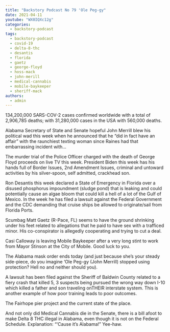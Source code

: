 ```yaml
---
title: "Backstory Podcast No 79 'Ole Peg-gy"
date: 2021-04-11
youtube: "WX0IQXc12g"
categories: 
  - backstory-podcast
tags: 
  - backstory-podcast
  - covid-19
  - delta-8-thc
  - desantis
  - florida
  - gaetz
  - george-floyd
  - hoss-mack
  - john-merill
  - medical-cannabis
  - mobile-baykeeper
  - sheriff-mack
authors: 
  - admin
---
```


134,200,000 SARS-COV-2 cases confirmed worldwide with a total of 2,906,785 deaths; with 31,280,000 cases in the USA with 560,000 deaths.

Alabama Secretary of State and Senate hopeful John Merrill blew his political wad this week when he announced that he “did in fact have an affair” with the raunchiest texting woman since Raines had that embarrassing incident with…

The murder trial of the Police Officer charged with the death of George Floyd proceeds on live TV this week. President Biden this week has his hands full of Border Issues, 2nd Amendment Issues, criminal and untoward activities by his silver-spoon, self admitted, crackhead son.

Ron Desantis this week declared a State of Emergency in Florida over a disused phosphorus impoundment (sludge pond) that is leaking and could potentially cause an algae bloom that could kill a hell of a lot of the Gulf of Mexico. In the week he has filed a lawsuit against the Federal Government and the CDC demanding that cruise ships be allowed to originate/sail from Florida Ports.

Scumbag Matt Gaetz (R-Pace, FL) seems to have the ground shrinking under his feet related to allegations that he paid to have sex with a trafficed minor. His co-conspirator is allegedly cooperating and trying to cut a deal.

Casi Calloway is leaving Mobile Baykeeper after a very long stint to work from Mayor Stinson at the City of Mobile. Good luck to you.

The Alabama mask order ends today (and just because she’s your steady side-piece, do you imagine ‘Ole Peg-gy (John Merrill) stopped using protection? Hell no and neither should you).

A lawsuit has been filed against the Sheriff of Baldwin County related to a fiery crash that killed 5, 3 suspects being pursued the wrong way down I-10 which killed a father and son traveling onTHEIR interstate system. This is another example of how poor training leads to poor outcomes.

The Fairhope pier project and the current state of the place.

And not only did Medical Cannabis die in the Senate, there is a bill afoot to make Delta 8 THC illegal in Alabama, even though it is not on the Federal Schedule. Explanation: “‘Cause it’s Alabama!” Yee-haw.
